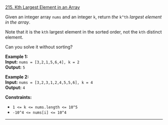[215. Kth Largest Element in an Array](https://leetcode.com/problems/kth-largest-element-in-an-array/)

Given an integer array `nums` and an integer `k`, return _the_ `k^th` _largest element in the array_.

Note that it is the `kth` largest element in the sorted order, not the `kth` distinct element.

Can you solve it without sorting?

**Example 1:**  
**Input:** `nums = [3,2,1,5,6,4], k = 2`  
**Output:** `5`  

**Example 2:**  
**Input:** `nums = [3,2,3,1,2,4,5,5,6], k = 4`  
**Output:** `4`  

**Constraints:**  
- `1 <= k <= nums.length <= 10^5`
- `-10^4 <= nums[i] <= 10^4`

---


